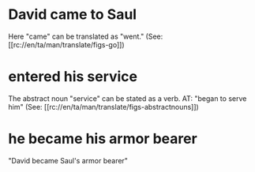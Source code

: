 # David came to Saul

Here "came" can be translated as "went." (See: [[rc://en/ta/man/translate/figs-go]])

# entered his service

The abstract noun "service" can be stated as a verb. AT: "began to serve him" (See: [[rc://en/ta/man/translate/figs-abstractnouns]])

# he became his armor bearer

"David became Saul's armor bearer"
